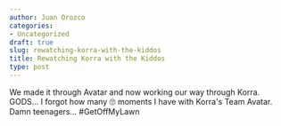 ```yaml
---
author: Juan Orozco
categories:
- Uncategorized
draft: true
slug: rewatching-korra-with-the-kiddos
title: Rewatching Korra with the Kiddos
type: post
---
```


We made it through Avatar and now working our way through Korra. GODS... I forgot how many 🙄 moments I have with Korra's Team Avatar. Damn teenagers... #GetOffMyLawn